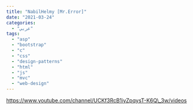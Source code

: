 ```yaml
---
title: "NabilHelmy [Mr.Error]"
date: "2021-03-24"
categories:
  - "عربي"
tags:
  - "asp"
  - "bootstrap"
  - "c"
  - "css"
  - "design-patterns"
  - "html"
  - "js"
  - "mvc"
  - "web-design"
---
```


https://www.youtube.com/channel/UCKf3RcB1iyZpqysT-K6Q\_3w/videos
